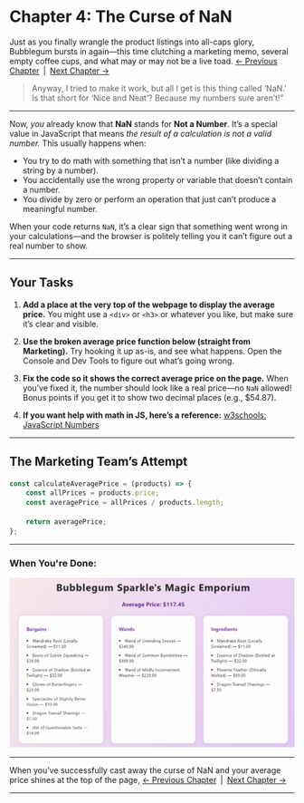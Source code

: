 # Chapter 4: The Curse of NaN
Just as you finally wrangle the product listings into all-caps glory, Bubblegum bursts in again—this time clutching a marketing memo, several empty coffee cups, and what may or may not be a live toad.
[← Previous Chapter](./magic-shop-chapter-2.md) | [Next Chapter →](./magic-shop-chapter-5.md)
>
> Anyway, I tried to make it work, but all I get is this thing called ‘NaN.’ Is that short for ‘Nice and Neat’? Because my numbers sure aren’t!”

---

Now, *you* already know that **NaN** stands for **Not a Number**. It’s a special value in JavaScript that means *the result of a calculation is not a valid number.* This usually happens when:

* You try to do math with something that isn’t a number (like dividing a string by a number).
* You accidentally use the wrong property or variable that doesn’t contain a number.
* You divide by zero or perform an operation that just can’t produce a meaningful number.

When your code returns `NaN`, it’s a clear sign that something went wrong in your calculations—and the browser is politely telling you it can’t figure out a real number to show.

---

## Your Tasks

1. **Add a place at the very top of the webpage to display the average price.**
   You might use a `<div>` or `<h3>` or whatever you like, but make sure it’s clear and visible.

2. **Use the broken average price function below (straight from Marketing).**
   Try hooking it up as-is, and see what happens.
   Open the Console and Dev Tools to figure out what’s going wrong.

3. **Fix the code so it shows the correct average price on the page.**
   When you’ve fixed it, the number should look like a real price—no `NaN` allowed!
   Bonus points if you get it to show two decimal places (e.g., \$54.87).

4. **If you want help with math in JS, here’s a reference:**
   [w3schools: JavaScript Numbers](https://www.w3schools.com/js/js_numbers.asp)

---

## The Marketing Team’s Attempt

```js
const calculateAveragePrice = (products) => {
    const allPrices = products.price;
    const averagePrice = allPrices / products.length;

    return averagePrice;
};
```

---

### When You're Done:

![Average Price Display Mockup](../images/average-price-mockup.png)

---

When you’ve successfully cast away the curse of NaN and your average price shines at the top of the page,
[← Previous Chapter](./magic-shop-chapter-2.md) | [Next Chapter →](./magic-shop-chapter-4.md)

---
